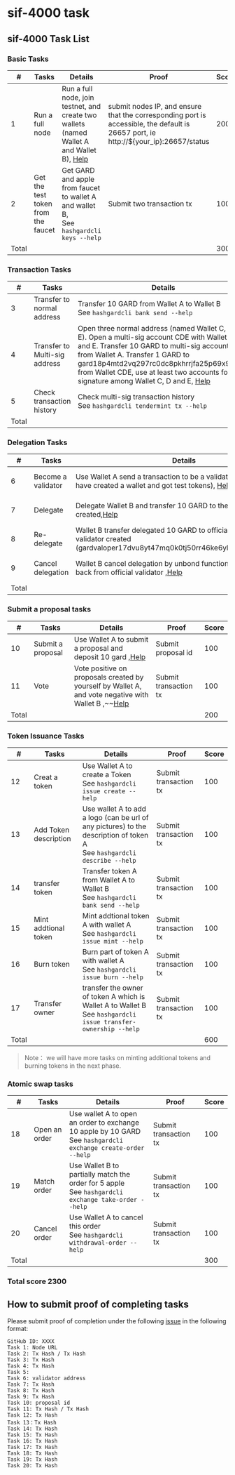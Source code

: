 # sif-4000 task

## sif-4000 Task List

### Basic Tasks

| #     | Tasks                              | Details                                                      | Proof                                                        | Score |
| ----- | ---------------------------------- | ------------------------------------------------------------ | ------------------------------------------------------------ | ----- |
| 1     | Run a full node                    | Run a full node, join testnet, and create two wallets (named Wallet A and Wallet B), [Help](https://github.com/hashgard/testnets/tree/master/docs) | submit nodes IP, and ensure that the corresponding port is accessible, the default is 26657 port, ie http://${your_ip}:26657/status | 200   |
| 2     | Get the test token from the faucet | Get GARD and apple from faucet to wallet A and wallet B,<br />See `hashgardcli keys --help` | Submit two transaction tx                                    | 100   |
| Total |                                    |                                                              |                                                              | 300   |



### Transaction Tasks

| #     | Tasks                         | Details                                                      | Proof                 | Score |
| ----- | ----------------------------- | ------------------------------------------------------------ | --------------------- | ----- |
| 3     | Transfer to normal address    | Transfer 10 GARD from Wallet A to Wallet B <br />See `hashgardcli bank send --help` | Submit transaction tx | 100   |
| 4     | Transfer to Multi-sig address | Open three normal address (named Wallet C, D and E). Open a multi-sig account CDE with Wallet C, D and E. Transfer 10 GARD to multi-sig account CDE from Wallet A. Transfer 1 GARD to  gard18p4mtd2vq297rc0dc8pkhrrjfa25p69x9gqfvx from Wallet CDE, use at least two accounts for signature among Wallet C, D and E, [Help](https://github.com/hashgard/hashgard/blob/master/docs/en/hashgardcli/bank/multisign.md) | Submit transaction tx | 300   |
| 5     | Check transaction history     | Check multi-sig transaction history<br />See `hashgardcli tendermint tx --help` |                       |       |
| Total |                               |                                                              |                       | 400   |



### Delegation Tasks

| #     | Tasks              | Details                                                      | Proof                    | Score |
| ----- | ------------------ | ------------------------------------------------------------ | ------------------------ | ----- |
| 6     | Become a validator | Use Wallet A send a transaction to be a validator ( make sure you have created a wallet and got test tokens), [Help](https://github.com/hashgard/testnets/blob/master/docs/create-validator.md) | Submit validator address | 200   |
| 7     | Delegate           | Delegate Wallet B and transfer 10 GARD to the validator you created,[Help](<https://github.com/hashgard/testnets/blob/master/docs/delegate.md>) | Submit transaction tx    | 100   |
| 8     | Re-delegate        | Wallet B transfer delegated 10 GARD to official validator from validator created (gardvaloper17dvu8yt47mq0k0tj50rr46ke6yh4g8dzvvld6l),[Help](<https://github.com/hashgard/testnets/blob/master/docs/redelegate.md>) | Submit transaction tx    | 100   |
| 9     | Cancel delegation  | Wallet B cancel delegation by unbond function to get 10 GARD back from official validator ,[Help](<https://github.com/hashgard/testnets/blob/master/docs/unbond.md>) | Submit transaction tx    | 100   |
| Total |                    |                                                              |                          | 500   |



### Submit a proposal tasks

| #     | Tasks             | Details                                                      | Proof                 | Score |
| ----- | ----------------- | ------------------------------------------------------------ | --------------------- | ----- |
| 10    | Submit a proposal | Use Wallet A to submit a proposal and deposit 10 gard ,[Help](https://github.com/hashgard/testnets/blob/master/docs/submit-proposal.md) | Submit proposal id    | 100   |
| 11    | Vote              | Vote positive on proposals created by yourself by Wallet A, and vote negative with Wallet B ,~~[Help](<https://github.com/hashgard/testnets/blob/master/docs/vote.md>) | Submit transaction tx | 100   |
| Total |                   |                                                              |                       | 200   |



### Token Issuance Tasks

| #     | Tasks                 | Details                                                      | Proof                 | Score |
| ----- | --------------------- | ------------------------------------------------------------ | --------------------- | ----- |
| 12    | Creat a token         | Use Wallet A to create a Token <br />See `hashgardcli issue create --help` | Submit transaction tx | 100   |
| 13    | Add Token description | Use wallet A to add a logo (can be url of any pictures) to the description of token A <br />See `hashgardcli describe --help` | Submit transaction tx | 100   |
| 14    | transfer token        | Transfer token A from Wallet A to Wallet B <br />See `hashgardcli bank send --help` | Submit transaction tx | 100   |
| 15    | Mint addtional token  | Mint addtional token A with wallet A<br />See `hashgardcli issue mint --help` | Submit transaction tx | 100   |
| 16    | Burn token            | Burn part of token A with wallet A <br />See `hashgardcli issue burn --help` | Submit transaction tx | 100   |
| 17    | Transfer owner        | transfer the owner of token A which is Wallet A to Wallet B<br />See `hashgardcli issue transfer-ownership --help` | Submit transaction tx | 100   |
| Total |                       |                                                              |                       | 600   |

>Note： we will have more tasks on minting additional tokens and burning tokens in the next phase.

### Atomic swap tasks

| #     | Tasks         | Details                                                      | Proof                 | Score |
| ----- | ------------- | ------------------------------------------------------------ | --------------------- | ----- |
| 18    | Open an order | Use wallet A to open an order to exchange 10 apple by 10 GARD<br />See `hashgardcli exchange create-order --help` | Submit transaction tx | 100   |
| 19    | Match order   | Use Wallet B to partially match the order for 5 apple  <br />See `hashgardcli exchange take-order --help` | Submit transaction tx | 100   |
| 20    | Cancel order  | Use Wallet A to cancel this order  <br />See `hashgardcli withdrawal-order --help` | Submit transaction tx | 100   |
| Total |               |                                                              |                       | 300   |

### Total score 2300

## How to submit proof of completing tasks

Please submit proof of completion under the following [issue](https://github.com/hashgard/testnets/issues/11) in the following format:

```
GitHub ID: XXXX
Task 1: Node URL
Task 2: Tx Hash / Tx Hash
Task 3: Tx Hash
Task 4: Tx Hash
Task 5: 
Task 6: validator address
Task 7: Tx Hash
Task 8: Tx Hash
Task 9: Tx Hash
Task 10: proposal id
Task 11: Tx Hash / Tx Hash
Task 12: Tx Hash
Task 13：Tx Hash
Task 14: Tx Hash
Task 15: Tx Hash
Task 16: Tx Hash
Task 17: Tx Hash
Task 18: Tx Hash
Task 19: Tx Hash
Task 20: Tx Hash
```